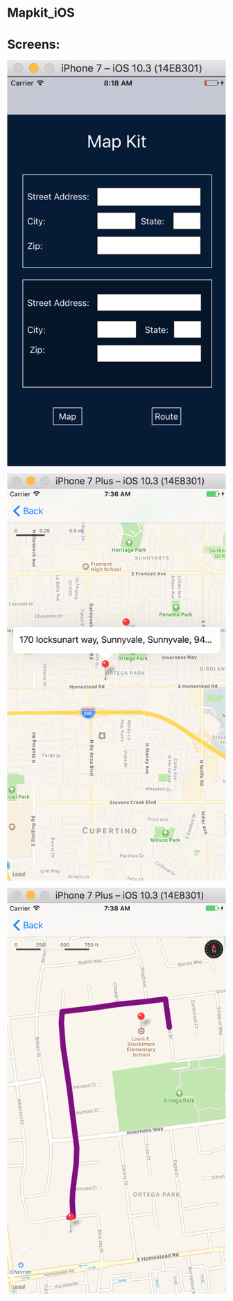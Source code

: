 # Mapkit_iOS

# Screens:

![Home](https://github.com/amitr1983/mapkit_iOS/blob/master/home_screen.png)

![Location](https://github.com/amitr1983/mapkit_iOS/blob/master/show_location.png)

![Route](https://github.com/amitr1983/mapkit_iOS/blob/master/show_route.png)
